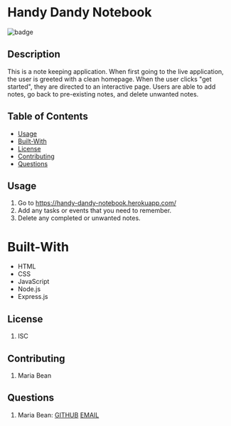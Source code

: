  # Handy Dandy Notebook


  ![badge](https://img.shields.io/badge/license-ISC-blue)
  
  
  ## Description
  This is a note keeping application. When first going to the live application, the user is greeted with a clean homepage. When the user clicks "get started", they are directed to an interactive page. Users are able to add notes, go back to pre-existing notes, and delete unwanted notes.


  ## Table of Contents

  * [Usage](#usage)
  * [Built-With](#Built-With)
  * [License](#license)
  * [Contributing](#contributing)
  * [Questions](#questions)
  

  ## Usage
  1. Go to https://handy-dandy-notebook.herokuapp.com/
  2. Add any tasks or events that you need to remember.
  3. Delete any completed or unwanted notes.


  # Built-With
  * HTML
  * CSS
  * JavaScript
  * Node.js
  * Express.js

  
  ## License
  1. ISC
  

  ## Contributing
  1. Maria Bean  

  ## Questions
  1. Maria Bean: [GITHUB](github.com/mmeyer715)	[EMAIL](mailto:mbean1216@icloud.com)
